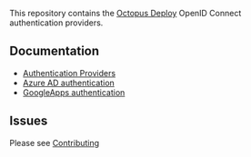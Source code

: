 This repository contains the [Octopus Deploy][1] OpenID Connect authentication providers.

## Documentation
- [Authentication Providers][2]
- [Azure AD authentication][3]
- [GoogleApps authentication][4]

## Issues
Please see [Contributing](CONTRIBUTING.md)

[1]: https://octopus.com
[2]: http://g.octopushq.com/AuthenticationProviders
[3]: http://g.octopushq.com/AuthAzureAD
[4]: http://g.octopushq.com/AuthGoogleApps
